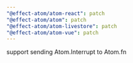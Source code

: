 ```yaml
---
"@effect-atom/atom-react": patch
"@effect-atom/atom": patch
"@effect-atom/atom-livestore": patch
"@effect-atom/atom-vue": patch
---
```


support sending Atom.Interrupt to Atom.fn
